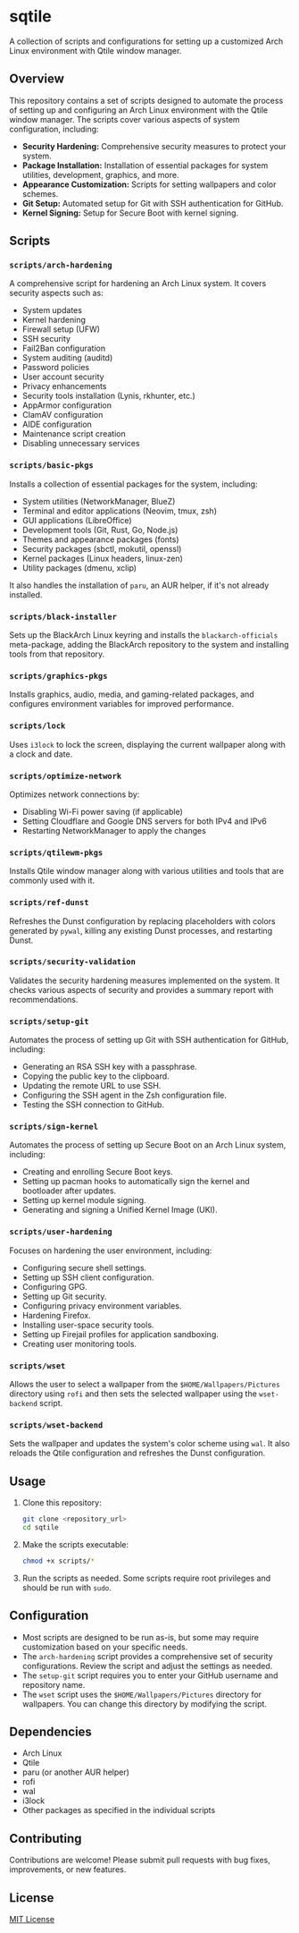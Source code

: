 # sqtile

A collection of scripts and configurations for setting up a customized Arch Linux environment with Qtile window manager.

## Overview

This repository contains a set of scripts designed to automate the process of setting up and configuring an Arch Linux environment with the Qtile window manager. The scripts cover various aspects of system configuration, including:

*   **Security Hardening:** Comprehensive security measures to protect your system.
*   **Package Installation:** Installation of essential packages for system utilities, development, graphics, and more.
*   **Appearance Customization:** Scripts for setting wallpapers and color schemes.
*   **Git Setup:** Automated setup for Git with SSH authentication for GitHub.
*   **Kernel Signing:** Setup for Secure Boot with kernel signing.

## Scripts

### `scripts/arch-hardening`

A comprehensive script for hardening an Arch Linux system. It covers security aspects such as:

*   System updates
*   Kernel hardening
*   Firewall setup (UFW)
*   SSH security
*   Fail2Ban configuration
*   System auditing (auditd)
*   Password policies
*   User account security
*   Privacy enhancements
*   Security tools installation (Lynis, rkhunter, etc.)
*   AppArmor configuration
*   ClamAV configuration
*   AIDE configuration
*   Maintenance script creation
*   Disabling unnecessary services

### `scripts/basic-pkgs`

Installs a collection of essential packages for the system, including:

*   System utilities (NetworkManager, BlueZ)
*   Terminal and editor applications (Neovim, tmux, zsh)
*   GUI applications (LibreOffice)
*   Development tools (Git, Rust, Go, Node.js)
*   Themes and appearance packages (fonts)
*   Security packages (sbctl, mokutil, openssl)
*   Kernel packages (Linux headers, linux-zen)
*   Utility packages (dmenu, xclip)

It also handles the installation of `paru`, an AUR helper, if it's not already installed.

### `scripts/black-installer`

Sets up the BlackArch Linux keyring and installs the `blackarch-officials` meta-package, adding the BlackArch repository to the system and installing tools from that repository.

### `scripts/graphics-pkgs`

Installs graphics, audio, media, and gaming-related packages, and configures environment variables for improved performance.

### `scripts/lock`

Uses `i3lock` to lock the screen, displaying the current wallpaper along with a clock and date.

### `scripts/optimize-network`

Optimizes network connections by:

*   Disabling Wi-Fi power saving (if applicable)
*   Setting Cloudflare and Google DNS servers for both IPv4 and IPv6
*   Restarting NetworkManager to apply the changes

### `scripts/qtilewm-pkgs`

Installs Qtile window manager along with various utilities and tools that are commonly used with it.

### `scripts/ref-dunst`

Refreshes the Dunst configuration by replacing placeholders with colors generated by `pywal`, killing any existing Dunst processes, and restarting Dunst.

### `scripts/security-validation`

Validates the security hardening measures implemented on the system. It checks various aspects of security and provides a summary report with recommendations.

### `scripts/setup-git`

Automates the process of setting up Git with SSH authentication for GitHub, including:

*   Generating an RSA SSH key with a passphrase.
*   Copying the public key to the clipboard.
*   Updating the remote URL to use SSH.
*   Configuring the SSH agent in the Zsh configuration file.
*   Testing the SSH connection to GitHub.

### `scripts/sign-kernel`

Automates the process of setting up Secure Boot on an Arch Linux system, including:

*   Creating and enrolling Secure Boot keys.
*   Setting up pacman hooks to automatically sign the kernel and bootloader after updates.
*   Setting up kernel module signing.
*   Generating and signing a Unified Kernel Image (UKI).

### `scripts/user-hardening`

Focuses on hardening the user environment, including:

*   Configuring secure shell settings.
*   Setting up SSH client configuration.
*   Configuring GPG.
*   Setting up Git security.
*   Configuring privacy environment variables.
*   Hardening Firefox.
*   Installing user-space security tools.
*   Setting up Firejail profiles for application sandboxing.
*   Creating user monitoring tools.

### `scripts/wset`

Allows the user to select a wallpaper from the `$HOME/Wallpapers/Pictures` directory using `rofi` and then sets the selected wallpaper using the `wset-backend` script.

### `scripts/wset-backend`

Sets the wallpaper and updates the system's color scheme using `wal`. It also reloads the Qtile configuration and refreshes the Dunst configuration.

## Usage

1.  Clone this repository:

    ```bash
    git clone <repository_url>
    cd sqtile
    ```

2.  Make the scripts executable:

    ```bash
    chmod +x scripts/*
    ```

3.  Run the scripts as needed. Some scripts require root privileges and should be run with `sudo`.

## Configuration

*   Most scripts are designed to be run as-is, but some may require customization based on your specific needs.
*   The `arch-hardening` script provides a comprehensive set of security configurations. Review the script and adjust the settings as needed.
*   The `setup-git` script requires you to enter your GitHub username and repository name.
*   The `wset` script uses the `$HOME/Wallpapers/Pictures` directory for wallpapers. You can change this directory by modifying the script.

## Dependencies

*   Arch Linux
*   Qtile
*   paru (or another AUR helper)
*   rofi
*   wal
*   i3lock
*   Other packages as specified in the individual scripts

## Contributing

Contributions are welcome! Please submit pull requests with bug fixes, improvements, or new features.

## License

[MIT License](LICENSE)


